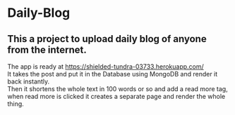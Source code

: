 # Daily-Blog
## This a project to upload daily blog of anyone from the internet.
The app is ready at https://shielded-tundra-03733.herokuapp.com/ <br>
It takes the post and put it in the Database using MongoDB and render it back instantly. <br>
Then it shortens the whole text in 100 words or so and add a read more tag, when read more is clicked it creates a separate page and render the whole thing.
